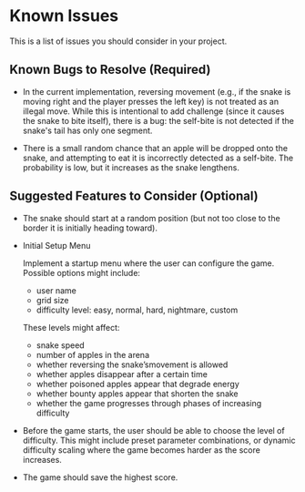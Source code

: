 Known Issues
==============================

This is a list of issues you should consider in your project.

Known Bugs to Resolve (Required)
--------------------------------------

* In the current implementation, reversing movement (e.g., if the snake is
  moving right and the player presses the left key) is not treated as an
  illegal move. While this is intentional to add challenge (since it causes
  the snake to bite itself), there is a bug: the self-bite is not detected
  if the snake's tail has only one segment.

* There is a small random chance that an apple will be dropped onto the snake,
  and attempting to eat it is incorrectly detected as a self-bite. The
  probability is low, but it increases as the snake lengthens.

Suggested Features to Consider (Optional)
------------------------------------------

* The snake should start at a random position (but not too close to the border
  it is initially heading toward).

* Initial Setup Menu

  Implement a startup menu where the user can configure the game.
  Possible options might include:

  - user name
  - grid size
  - difficulty level: easy, normal, hard, nightmare, custom

  These levels might affect:

  - snake speed
  - number of apples in the arena
  - whether reversing the snake’smovement is allowed
  - whether apples disappear after a certain time
  - whether poisoned apples appear that degrade energy
  - whether bounty apples appear that shorten the snake
  - whether the game progresses through phases of increasing difficulty

* Before the game starts, the user should be able to choose the level
  of difficulty. This might include preset parameter combinations, or dynamic
  difficulty scaling where the game becomes harder as the score increases.

* The game should save the highest score.
